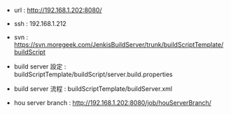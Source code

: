 * url : http://192.168.1.202:8080/
* ssh : 192.168.1.212
* svn : https://svn.moregeek.com/JenkisBuildServer/trunk/buildScriptTemplate/buildScript

* build server 設定 : buildScriptTemplate/buildScript/server.build.properties
* build server 流程 : buildScriptTemplate/buildServer.xml

* hou server branch : http://192.168.1.202:8080/job/houServerBranch/